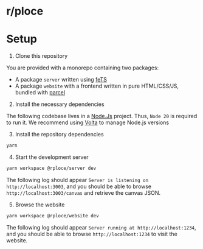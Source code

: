 # r/ploce

# Setup

1. Clone this repository

You are provided with a monorepo containing two packages:

- A package `server` written using [feTS](https://the-guild.dev/openapi/fets)
- A package `website` with a frontend written in pure HTML/CSS/JS, bundled with [parcel](https://parceljs.org/)

2. Install the necessary dependencies

The following codebase lives in a [Node.Js](https://nodejs.org) project. Thus, `Node 20` is required to run it. We recommend using [Volta](https://volta.sh/) to manage Node.js versions

3. Install the repository dependencies

```sh
yarn
```

4. Start the development server

```sh
yarn workspace @rploce/server dev
```

The following log should appear `Server is listening on http://localhost:3003`, and you should be able to browse `http://localhost:3003/canvas` and retrieve the canvas JSON.

5. Browse the website

```sh
yarn workspace @rploce/website dev
```

The following log should appear `Server running at http://localhost:1234`, and you should be able to browse `http://localhost:1234` to visit the website.
